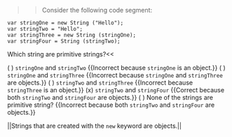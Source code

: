 >>Consider the following code segment:

```
var stringOne = new String ("Hello");
var stringTwo = "Hello";
var stringThree = new String (stringOne);
var stringFour = String (stringTwo);
```

Which string are primitive strings?<<

( ) `stringOne` and `stringTwo` {{Incorrect because `stringOne` is an object.}}
( ) `stringOne` and `stringThree` {{Incorrect because `stringOne` and `stringThree` are objects.}}
( ) `stringTwo` and `stringThree` {{Incorrect because `stringThree` is an object.}}
(x) `stringTwo` and `stringFour` {{Correct because both `stringTwo` and `stringFour` are objects.}}
( ) None of the strings are primitive string? {{Incorrect because both `stringTwo` and `stringFour` are objects.}}

||Strings that are created with the `new` keyword are objects.||